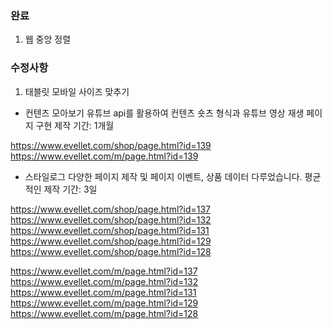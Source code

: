 ### 완료

1. 웹 중앙 정렬

### 수정사항

1. 태블릿 모바일 사이즈 맞추기

- 컨텐츠 모아보기
  유튜브 api를 활용하여 컨텐츠 숏츠 형식과 유튜브 영상 재생 페이지 구현
  제작 기간: 1개월

https://www.evellet.com/shop/page.html?id=139
https://www.evellet.com/m/page.html?id=139

- 스타일로그
  다양한 페이지 제작 및 페이지 이벤트, 상품 데이터 다루었습니다.
  평균적인 제작 기간: 3일

https://www.evellet.com/shop/page.html?id=137
https://www.evellet.com/shop/page.html?id=132
https://www.evellet.com/shop/page.html?id=131
https://www.evellet.com/shop/page.html?id=129
https://www.evellet.com/shop/page.html?id=128

https://www.evellet.com/m/page.html?id=137
https://www.evellet.com/m/page.html?id=132
https://www.evellet.com/m/page.html?id=131
https://www.evellet.com/m/page.html?id=129
https://www.evellet.com/m/page.html?id=128
